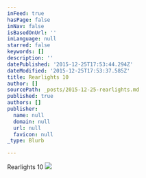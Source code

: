```yaml
---
inFeed: true
hasPage: false
inNav: false
isBasedOnUrl: ''
inLanguage: null
starred: false
keywords: []
description: ''
datePublished: '2015-12-25T17:53:44.294Z'
dateModified: '2015-12-25T17:53:37.585Z'
title: Rearlights 10
author: []
sourcePath: _posts/2015-12-25-rearlights.md
published: true
authors: []
publisher:
  name: null
  domain: null
  url: null
  favicon: null
_type: Blurb

---
```

Rearlights 10
![](https://the-grid-user-content.s3-us-west-2.amazonaws.com/3b19b8bb-9e0d-4d31-8150-1b87485c34ae.jpg)
